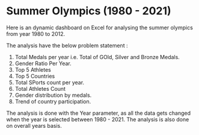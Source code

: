 # Summer Olympics (1980 - 2021)
Here is an dynamic dashboard on Excel for analysing the summer olympics from year 1980 to 2012.

The analysis have the below problem statement :
1. Total Medals per year i.e. Total of GOld, Silver and Bronze Medals.
2. Gender Ratio Per Year.
3. Top 5 Athletes
4. Top 5 Countries
5. Total SPorts count per year.
6. Total Athletes Count
7. Gender distribution by medals.
8. Trend of country participation.

The analysis is done with the Year parameter, as all the data gets changed when the year is selected between 1980 - 2021.
The analysis is also done on overall years basis.
